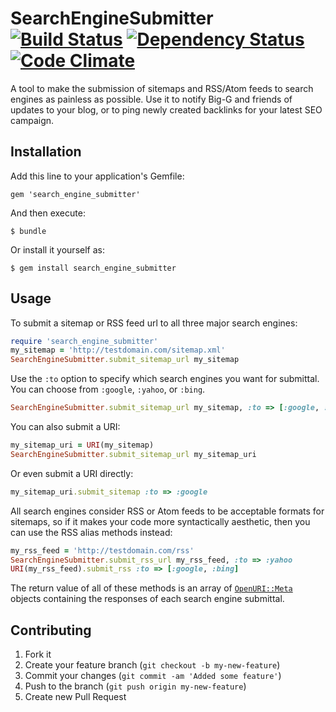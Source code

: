 # SearchEngineSubmitter  [![Build Status](https://secure.travis-ci.org/flintinatux/search_engine_submitter.png)](http://travis-ci.org/flintinatux/search_engine_submitter) [![Dependency Status](https://gemnasium.com/flintinatux/search_engine_submitter.png)](https://gemnasium.com/flintinatux/search_engine_submitter) [![Code Climate](https://codeclimate.com/badge.png)](https://codeclimate.com/github/flintinatux/search_engine_submitter)

A tool to make the submission of sitemaps and RSS/Atom feeds to search engines as painless as possible. Use it to notify Big-G and friends of updates to your blog, or to ping newly created backlinks for your latest SEO campaign.

## Installation

Add this line to your application's Gemfile:

    gem 'search_engine_submitter'

And then execute:

    $ bundle

Or install it yourself as:

    $ gem install search_engine_submitter

## Usage

To submit a sitemap or RSS feed url to all three major search engines:

```ruby
require 'search_engine_submitter'
my_sitemap = 'http://testdomain.com/sitemap.xml'
SearchEngineSubmitter.submit_sitemap_url my_sitemap
```

Use the `:to` option to specify which search engines you want for submittal. You can choose from `:google`, `:yahoo`, or `:bing`.

```ruby
SearchEngineSubmitter.submit_sitemap_url my_sitemap, :to => [:google, :yahoo]
```

You can also submit a URI:

```ruby
my_sitemap_uri = URI(my_sitemap)
SearchEngineSubmitter.submit_sitemap_url my_sitemap_uri
```

Or even submit a URI directly:

```ruby
my_sitemap_uri.submit_sitemap :to => :google
```

All search engines consider RSS or Atom feeds to be acceptable formats for sitemaps, so if it makes your code more syntactically aesthetic, then you can use the RSS alias methods instead:

```ruby
my_rss_feed = 'http://testdomain.com/rss'
SearchEngineSubmitter.submit_rss_url my_rss_feed, :to => :yahoo
URI(my_rss_feed).submit_rss :to => [:google, :bing]
```

The return value of all of these methods is an array of [`OpenURI::Meta`](http://www.ruby-doc.org/stdlib-1.9.3/libdoc/open-uri/rdoc/OpenURI/Meta.html) objects containing the responses of each search engine submittal.

## Contributing

1. Fork it
2. Create your feature branch (`git checkout -b my-new-feature`)
3. Commit your changes (`git commit -am 'Added some feature'`)
4. Push to the branch (`git push origin my-new-feature`)
5. Create new Pull Request

